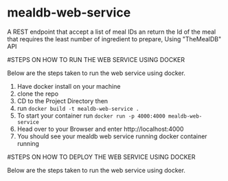 # mealdb-web-service
A REST endpoint that accept a list of meal IDs an return the Id of the meal  that requires the least number of ingredient to prepare, Using  "TheMealDB" API


#STEPS ON HOW TO RUN THE WEB SERVICE USING DOCKER
<p>Below are the steps taken to run the web service using docker.</p>

1. Have docker install on your machine <br>
2. clone the repo <br>
3. CD to the Project Directory then <br>
4. run `docker build -t mealdb-web-service . `<br>
5. To start your container run `docker run -p 4000:4000 mealdb-web-service`
6. Head over to your Browser and enter http://localhost:4000 <br>
7. You should see your mealdb web service running docker container running

#STEPS ON HOW TO DEPLOY THE WEB SERVICE USING DOCKER
<p>Below are the steps taken to run the web service using docker.</p>


